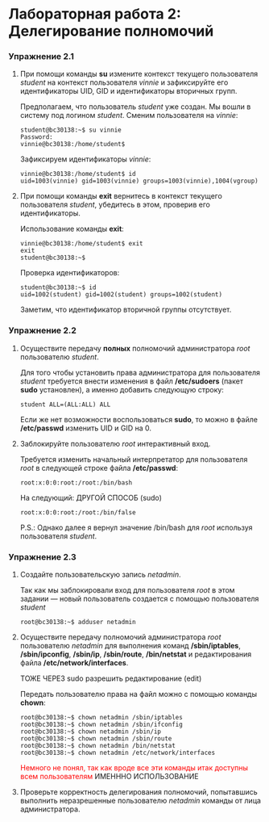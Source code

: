 # Лабораторная работа 2: Делегирование полномочий

### Упражнение 2.1
1. При помощи команды **su** измените контекст текущего пользователя *student* на контекст пользователя *vinnie* и зафиксируйте его идентификаторы UID, GID и идентификаторы вторичных групп.
   
   Предполагаем, что пользователь *student* уже создан. Мы вошли в систему под логином *student*. Сменим пользователя на *vinnie*:

    ```console
    student@bc30138:~$ su vinnie
    Password: 
    vinnie@bc30138:/home/student$
    ```

    Зафиксируем идентификаторы *vinnie*:

    ```console
    vinnie@bc30138:/home/student$ id
    uid=1003(vinnie) gid=1003(vinnie) groups=1003(vinnie),1004(vgroup) 
    ```

2. При помощи команды **exit** вернитесь в контекст текущего пользователя *student*, убедитесь в этом, проверив его идентификаторы. 

    Использование команды **exit**:

    ```console
    vinnie@bc30138:/home/student$ exit
    exit
    student@bc30138:~$ 
    ```

    Проверка идентификаторов:

    ```console
    student@bc30138:~$ id
    uid=1002(student) gid=1002(student) groups=1002(student) 
    ```

    Заметим, что идентификатор вторичной группы отсутствует.

### Упражнение 2.2
1. Осуществите передачу **полных** полномочий администратора *root* пользователю *student*.
    
    Для того чтобы установить права администратора для пользователя *student* требуется внести изменения в файл **/etc/sudoers** (пакет **sudo** установлен), а именно добавить следующую строку: 
    ```console
    student ALL=(ALL:ALL) ALL 
    ```

    Если же нет возможности воспользоваться **sudo**, то можно в файле **/etc/passwd** изменить UID и GID на 0.

2.  Заблокируйте пользователю *root* интерактивный вход.

    Требуется изменить начальный интерпретатор для пользователя *root* в следующей строке файла **/etc/passwd**:

    ```console
    root:x:0:0:root:/root:/bin/bash
    ```

    На следующий: ДРУГОЙ СПОСОБ (sudo) 

    ```console
    root:x:0:0:root:/root:/bin/false
    ```

    P.S.: Однако далее я вернул значение /bin/bash для *root* используя пользователя *student*.  

### Упражнение 2.3

1. Создайте пользовательскую запись *netadmin*.
   
   Так как мы заблокировали вход для пользователя *root* в этом задании &mdash; новый пользователь создается с помощью пользователя *student*

    ```console
    root@bc30138:~$ adduser netadmin
    ```

2. Осуществите передачу полномочий администратора *root* пользователю *netadmin* для выполнения команд **/sbin/iptables**, **/sbin/ipconfig**, **/sbin/ip**, **/sbin/route**, **/bin/netstat** и редактирования файла **/etc/network/interfaces**.
    

    ТОЖЕ ЧЕРЕЗ sudo разрешить редактирование (edit)

    Передать пользователю права на файл можно с помощью команды **chown**:

    ```console
    root@bc30138:~$ chown netadmin /sbin/iptables
    root@bc30138:~$ chown netadmin /sbin/ifconfig
    root@bc30138:~$ chown netadmin /sbin/ip
    root@bc30138:~$ chown netadmin /sbin/route
    root@bc30138:~$ chown netadmin /bin/netstat
    root@bc30138:~$ chown netadmin /etc/network/interfaces
    ```

    <span style="color:red"> Немного не понял, так как вроде все эти команды итак доступны всем пользователям </span>
    ИМЕНННО ИСПОЛЬЗОВАНИЕ

3. Проверьте корректность делегирования полномочий, попытавшись выполнить неразрешенные пользователю *netadmin* команды от лица администратора. 

